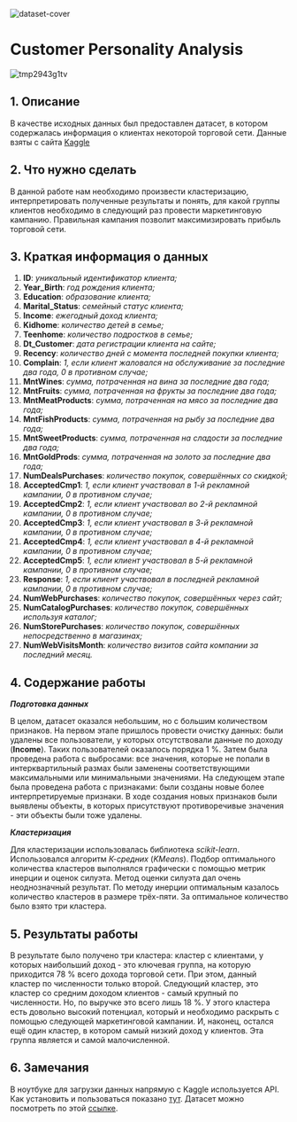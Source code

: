![dataset-cover](https://user-images.githubusercontent.com/103372805/215278983-affa7d82-b1a9-4a80-9a63-3a4103b61880.jpg)

# Customer Personality Analysis

![tmp2943g1tv](https://user-images.githubusercontent.com/103372805/202800560-5b020e5d-5e22-4ea9-a05e-e40ca3fc2aa0.svg)

## 1. Описание
В качестве исходных данных был предоставлен датасет, в котором содержалась информация о клиентах некоторой торговой сети. Данные взяты с сайта [Kaggle](https://www.kaggle.com/datasets/rodsaldanha/arketing-campaign)

## 2. Что нужно сделать
В данной работе нам необходимо произвести кластеризацию, интерпретировать полученные результаты и понять, для какой группы клиентов необходимо в следующий раз
провести маркетинговую кампанию. Правильная кампания позволит максимизировать прибыль торговой сети.

## 3. Краткая информация о данных

1) **ID**: *уникальный идентификатор клиента;*
2) **Year_Birth**: *год рождения клиента;*
3) **Education**: *образование клиента;*
4) **Marital_Status**: *семейный статус клиента;*
5) **Income**: *ежегодный доход клиента;*
6) **Kidhome**: *количество детей в семье;*
7) **Teenhome**: *количество подростков в семье;*
8) **Dt_Customer**: *дата регистрации клиента на сайте;*
9) **Recency**: *количество дней с момента последней покупки клиента;*
10) **Complain**: *1, если клиент жаловался на обслуживание за последние два года, 0 в противном случае;*
11) **MntWines**: *сумма, потраченная на вина за последние два года;*
12) **MntFruits**: *сумма, потраченная на фрукты за последние два года;*
13) **MntMeatProducts**: *сумма, потраченная на мясо за последние два года;*
14) **MntFishProducts**: *сумма, потраченная на рыбу за последние два года;*
15) **MntSweetProducts**: *сумма, потраченная на сладости за последние два года;*
16) **MntGoldProds**: *сумма, потраченная на золото за последние два года;*
17) **NumDealsPurchases**: *количество покупок, совершённых со скидкой;*
18) **AcceptedCmp1**: *1, если клиент участвовал в 1-й рекламной кампании, 0 в противном случае;*
19) **AcceptedCmp2**: *1, если клиент участвовал во 2-й рекламной кампании, 0 в противном случае;*
20) **AcceptedCmp3**: *1, если клиент участвовал в 3-й рекламной кампании, 0 в противном случае;*
21) **AcceptedCmp4**: *1, если клиент участвовал в 4-й рекламной кампании, 0 в противном случае;*
22) **AcceptedCmp5**: *1, если клиент участвовал в 5-й рекламной кампании, 0 в противном случае;*
23) **Response**: *1, если клиент участвовал в последней рекламной кампании, 0 в противном случае;*
24) **NumWebPurchases**: *количество покупок, совершённых через сайт;*
25) **NumCatalogPurchases**: *количество покупок, совершённых используя каталог;*
26) **NumStorePurchases**: *количество покупок, совершённых непосредственно в магазинах;*
27) **NumWebVisitsMonth**: *количество визитов сайта компании за последний месяц.*

## 4. Содержание работы
**_Подготовка данных_**

В целом, датасет оказался небольшим, но с большим количеством признаков. На первом этапе пришлось провести очистку данных: были удалены все пользователи, у которых
отсутствовали данные по доходу (**Income**). Таких пользователей оказалось порядка 1 %. Затем была проведена работа с выбросами: все значения, которые не попали в 
интерквартильный размах были заменены соответствующими максимальными или минимальными значениями. На следующем этапе была проведена работа с признаками: были созданы 
новые более интерпретируемые признаки. В ходе создания новых признаков были выявлены объекты, в которых присутствуют противоречивые значения - эти объекты были тоже 
удалены.

**_Кластеризация_**

Для кластеризации использовалась библиотека _scikit-learn_. Использовался алгоритм _К-средних_ (_KMeans_). Подбор оптимального количества кластеров выполнялся
графически с помощью метрик инерции и оценок силуэта. Метод оценки силуэта дал очень неоднозначный результат. По методу инерции оптимальным казалось количество кластеров в размере трёх-пяти. За оптимальное количество было взято три кластера. 

## 5. Результаты работы

В результате было получено три кластера: кластер с клиентами, у которых наибольший доход - это ключевая группа, на которую приходится 78 % всего дохода торговой сети.
При этом, данный кластер по численности только второй. Следующий кластер, это кластер со средним доходом клиентов - самый крупный по численности. Но, по выручке это всего лишь 18 %. У этого кластера есть довольно высокий потенциал, который и необходимо раскрыть с помощью следующей маркетинговой кампании. И, наконец, остался ещё один кластер, в котором самый низкий доход у клиентов. Эта группа является и самой малочисленной.

## 6. Замечания

В ноутбуке для загрузки данных напрямую с Kaggle используется API. Как установить и пользоваться показано [тут](https://github.com/Kaggle/kaggle-api). 
Датасет можно посмотреть по этой [ссылке](https://www.kaggle.com/datasets/rodsaldanha/arketing-campaign). 
